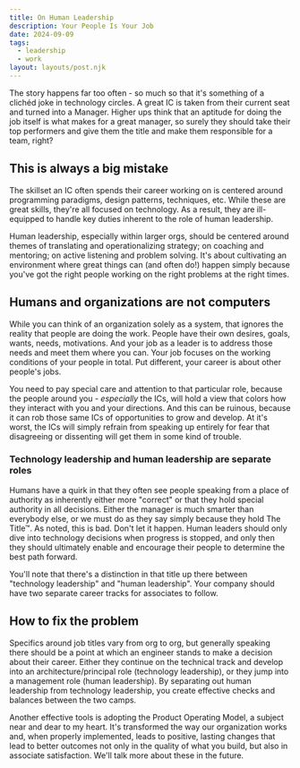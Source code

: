 ```yaml
---
title: On Human Leadership
description: Your People Is Your Job
date: 2024-09-09
tags:
  - leadership
  - work
layout: layouts/post.njk
---
```


The story happens far too often - so much so that it's something of a clichéd joke in technology circles.  A great IC is taken from their current seat and turned into a Manager.  Higher ups think that an aptitude for doing the job itself is what makes for a great manager, so surely they should take their top performers and give them the title and make them responsible for a team, right?

## This is always a big mistake

The skillset an IC often spends their career working on is centered around programming paradigms, design patterns, techniques, etc.  While these are great skills, they're all focused on technology.  As a result, they are ill-equipped to handle key duties inherent to the role of human leadership.

Human leadership, especially within larger orgs, should be centered around themes of translating and operationalizing strategy; on coaching and mentoring; on active listening and problem solving.  It's about cultivating an environment where great things can (and often do!) happen simply because you've got the right people working on the right problems at the right times.

## Humans and organizations are not computers

While you can think of an organization solely as a system, that ignores the reality that people are doing the work.  People have their own desires, goals, wants, needs, motivations.  And your job as a leader is to address those needs and meet them where you can.  Your job focuses on the working conditions of your people in total.  Put different, your career is about other people's jobs.

You need to pay special care and attention to that particular role, because the people around you - *especially* the ICs, will hold a view that colors how they interact with you and your directions.  And this can be ruinous, because it can rob those same ICs of opportunities to grow and develop.  At it's worst, the ICs will simply refrain from speaking up entirely for fear that disagreeing or dissenting will get them in some kind of trouble.

### Technology leadership and human leadership are separate roles

Humans have a quirk in that they often see people speaking from a place of authority as inherently either more "correct" or that they hold special authority in all decisions.  Either the manager is much smarter than everybody else, or we must do as they say simply because they hold The Title™.  As noted, this is bad.  Don't let it happen.  Human leaders should only dive into technology decisions when progress is stopped, and only then they should ultimately enable and encourage their people to determine the best path forward.

You'll note that there's a distinction in that title up there between "technology leadership" and "human leadership".  Your company should have two separate career tracks for associates to follow.

## How to fix the problem

Specifics around job titles vary from org to org, but generally speaking there should be a point at which an engineer stands to make a decision about their career.  Either they continue on the technical track and develop into an architecture/principal role (technology leadership), or they jump into a management role (human leadership).  By separating out human leadership from technology leadership, you create effective checks and balances between the two camps.

Another effective tools is adopting the Product Operating Model, a subject near and dear to my heart.  It's transformed the way our organization works and, when properly implemented, leads to positive, lasting changes that lead to better outcomes not only in the quality of what you build, but also in associate satisfaction.  We'll talk more about these in the future.
